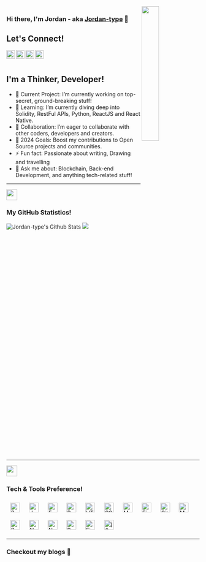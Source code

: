 <img align="right" src="https://user-images.githubusercontent.com/22797857/90096358-dba16400-dd54-11ea-8e44-e181ada72661.gif" width="30%" />

### Hi there, I'm Jordan - aka [Jordan-type](https://jordanmuthemba-com.vercel.app/) 👋

## Let's Connect! 

<a href="https://www.linkedin.com/in/jordan-muthemba/">
<img align="left" alt="LinkedIn | Jordan" width="22px" src="https://cdn.jsdelivr.net/npm/simple-icons@v3/icons/linkedin.svg" style="color: #0A66C2;"/>
</a>
<a href="https://www.instagram.com/jordan_type/">
<img align="left" alt="Instagram | Jordan" width="22px" src="https://cdn.jsdelivr.net/npm/simple-icons@v3/icons/instagram.svg" style="color: #E4405F;"/>
</a>
<a href="https://www.facebook.com/jordantypeizo.type/">
<img align="left" alt="Facebook | Jordan" width="22px" src="https://cdn.jsdelivr.net/npm/simple-icons@v3/icons/facebook.svg" style="color: #4267B2;"/>
</a>
<a href="https://twitter.com/type_jordan/">
<img align="left" alt="Twitter | Jordan" width="22px" src="https://cdn.jsdelivr.net/npm/simple-icons@v3/icons/twitter.svg" style="color: #1DA1F2;"/>
</a>

<br/><br/>

## I'm a Thinker, Developer!

- 🔭 Current Project: I’m currently working on top-secret, ground-breaking stuff!
- 🌱 Learning: I’m currently diving deep into Solidity, RestFul APIs, Python, ReactJS and React Native.
- 👯 Collaboration: I’m eager to collaborate with other coders, developers and creators.
- 🥅 2024 Goals: Boost my contributions to Open Source projects and communities.
- ⚡ Fun fact: Passionate about writing, Drawing and travelling
- 💬 Ask me about: Blockchain, Back-end Development, and anything tech-related stuff!

---
<img src="https://emojis.slackmojis.com/emojis/images/1471045852/841/hero.gif?1471045852" align="center" width="28" />

### My GitHub Statistics!
<p>
<img align=""  alt="Jordan-type's Github Stats" src="https://github-readme-stats.vercel.app/api?username=Jordan-type&show_icons=true&title_color=fff&icon_color=79ff97&text_color=9f9f9f&bg_color=151515"/>
<img align="" src = "https://github-readme-streak-stats.herokuapp.com/?user=Jordan-type&">
</p>
<!-- Clearfix to ensure the next section does not overlap -->
<div style="clear: both;"></div>

---
<img src="https://emojis.slackmojis.com/emojis/images/1471045839/793/computerrage.gif?1471045839" align="center" width="28" />

### Tech & Tools Preference!

<div>
 <img style="margin: 10px" src="https://profilinator.rishav.dev/skills-assets/python-original.svg" alt="Python" height="25" />
 <img style="margin: 10px" src="https://profilinator.rishav.dev/skills-assets/javascript-original.svg" alt="JavaScript" height="25" />
 <img style="margin: 10px" src="https://profilinator.rishav.dev/skills-assets/express-original-wordmark.svg" alt="Express.js" height="25" />
 <img style="margin: 10px" src="https://profilinator.rishav.dev/skills-assets/react-original-wordmark.svg" alt="React" height="25" />
 <img style="margin: 10px" src="https://profilinator.rishav.dev/skills-assets/html5-original-wordmark.svg" alt="HTML5" height="25" />
 <img style="margin: 10px" src="https://profilinator.rishav.dev/skills-assets/css3-original-wordmark.svg" alt="CSS3" height="25" />
 <img style="margin: 10px" src="https://profilinator.rishav.dev/skills-assets/mongodb-original-wordmark.svg" alt="MongoDB" height="25" />
 <img style="margin: 10px" src="https://profilinator.rishav.dev/skills-assets/figma-icon.svg" alt="Figma" height="25" />
 <img style="margin: 10px" src="https://profilinator.rishav.dev/skills-assets/git-scm-icon.svg" alt="Git" height="25" />
 <img style="margin: 10px" src="https://profilinator.rishav.dev/skills-assets/mysql-original-wordmark.svg" alt="MySQL" height="25" />
 <img style="margin: 10px" src="https://profilinator.rishav.dev/skills-assets/bootstrap-plain.svg" alt="Bootstrap" height="25" />
 <img style="margin: 10px" src="https://profilinator.rishav.dev/skills-assets/nodejs-original-wordmark.svg" alt="Node.js" height="25" />
 <img style="margin: 10px" src="https://profilinator.rishav.dev/skills-assets/nginx-original.svg" alt="Nginx" height="25" />
 <img style="margin: 10px" src="https://profilinator.rishav.dev/skills-assets/gnu_bash-icon.svg" alt="Bash" height="25" />
 <img style="margin: 10px" src="https://profilinator.rishav.dev/skills-assets/firebase.png" alt="Firebase" height="25" />
 <img style="margin: 10px" src="https://profilinator.rishav.dev/skills-assets/jquery.png" alt="jQuery" height="25" />  
</div> 

---
### Checkout my blogs :loudspeaker:


